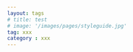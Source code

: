 ```yaml
---
layout: tags
# title: test
# image: '/images/pages/styleguide.jpg'
tag: xxx
category : xxx
---
```



